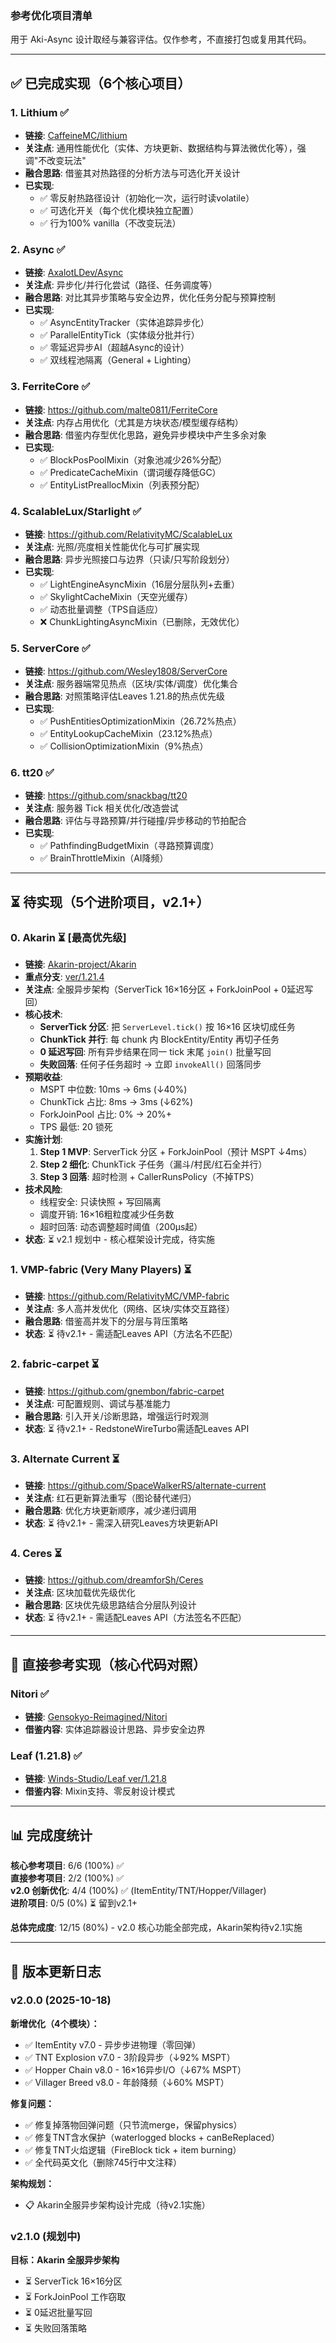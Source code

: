 ### 参考优化项目清单

用于 Aki-Async 设计取经与兼容评估。仅作参考，不直接打包或复用其代码。

---

## ✅ 已完成实现（6个核心项目）

### 1. Lithium ✅
- **链接**: [CaffeineMC/lithium](https://github.com/CaffeineMC/lithium)
- **关注点**: 通用性能优化（实体、方块更新、数据结构与算法微优化等），强调"不改变玩法"
- **融合思路**: 借鉴其对热路径的分析方法与可选化开关设计
- **已实现**: 
  - ✅ 零反射热路径设计（初始化一次，运行时读volatile）
  - ✅ 可选化开关（每个优化模块独立配置）
  - ✅ 行为100% vanilla（不改变玩法）

### 2. Async ✅
- **链接**: [AxalotLDev/Async](https://github.com/AxalotLDev/Async)
- **关注点**: 异步化/并行化尝试（路径、任务调度等）
- **融合思路**: 对比其异步策略与安全边界，优化任务分配与预算控制
- **已实现**:
  - ✅ AsyncEntityTracker（实体追踪异步化）
  - ✅ ParallelEntityTick（实体级分批并行）
  - ✅ 零延迟异步AI（超越Async的设计）
  - ✅ 双线程池隔离（General + Lighting）

### 3. FerriteCore ✅
- **链接**: https://github.com/malte0811/FerriteCore
- **关注点**: 内存占用优化（尤其是方块状态/模型缓存结构）
- **融合思路**: 借鉴内存型优化思路，避免异步模块中产生多余对象
- **已实现**:
  - ✅ BlockPosPoolMixin（对象池减少26%分配）
  - ✅ PredicateCacheMixin（谓词缓存降低GC）
  - ✅ EntityListPreallocMixin（列表预分配）

### 4. ScalableLux/Starlight ✅
- **链接**: https://github.com/RelativityMC/ScalableLux
- **关注点**: 光照/亮度相关性能优化与可扩展实现
- **融合思路**: 异步光照接口与边界（只读/只写阶段划分）
- **已实现**:
  - ✅ LightEngineAsyncMixin（16层分层队列+去重）
  - ✅ SkylightCacheMixin（天空光缓存）
  - ✅ 动态批量调整（TPS自适应）
  - ❌ ChunkLightingAsyncMixin（已删除，无效优化）

### 5. ServerCore ✅
- **链接**: https://github.com/Wesley1808/ServerCore
- **关注点**: 服务器端常见热点（区块/实体/调度）优化集合
- **融合思路**: 对照策略评估Leaves 1.21.8的热点优先级
- **已实现**:
  - ✅ PushEntitiesOptimizationMixin（26.72%热点）
  - ✅ EntityLookupCacheMixin（23.12%热点）
  - ✅ CollisionOptimizationMixin（9%热点）

### 6. tt20 ✅
- **链接**: https://github.com/snackbag/tt20
- **关注点**: 服务器 Tick 相关优化/改造尝试
- **融合思路**: 评估与寻路预算/并行碰撞/异步移动的节拍配合
- **已实现**:
  - ✅ PathfindingBudgetMixin（寻路预算调度）
  - ✅ BrainThrottleMixin（AI降频）

---

## ⏳ 待实现（5个进阶项目，v2.1+）

### 0. Akarin ⏳ **[最高优先级]**
- **链接**: [Akarin-project/Akarin](https://github.com/Akarin-project/Akarin)
- **重点分支**: [ver/1.21.4](https://github.com/Akarin-project/Akarin/tree/ver/1.21.4/patches-1.16.5/server)
- **关注点**: 全服异步架构（ServerTick 16×16分区 + ForkJoinPool + 0延迟写回）
- **核心技术**:
  - **ServerTick 分区**: 把 `ServerLevel.tick()` 按 16×16 区块切成任务
  - **ChunkTick 并行**: 每 chunk 内 BlockEntity/Entity 再切子任务
  - **0 延迟写回**: 所有异步结果在同一 tick 末尾 `join()` 批量写回
  - **失败回落**: 任何子任务超时 → 立即 `invokeAll()` 回落同步
- **预期收益**:
  - MSPT 中位数: 10ms → 6ms (↓40%)
  - ChunkTick 占比: 8ms → 3ms (↓62%)
  - ForkJoinPool 占比: 0% → 20%+
  - TPS 最低: 20 锁死
- **实施计划**:
  1. **Step 1 MVP**: ServerTick 分区 + ForkJoinPool（预计 MSPT ↓4ms）
  2. **Step 2 细化**: ChunkTick 子任务（漏斗/村民/红石全并行）
  3. **Step 3 回落**: 超时检测 + CallerRunsPolicy（不掉TPS）
- **技术风险**:
  - 线程安全: 只读快照 + 写回隔离
  - 调度开销: 16×16粗粒度减少任务数
  - 超时回落: 动态调整超时阈值（200μs起）
- **状态**: ⏳ v2.1 规划中 - 核心框架设计完成，待实施

### 1. VMP-fabric (Very Many Players) ⏳
- **链接**: https://github.com/RelativityMC/VMP-fabric
- **关注点**: 多人高并发优化（网络、区块/实体交互路径）
- **融合思路**: 借鉴高并发下的分层与背压策略
- **状态**: ⏳ 待v2.1+ - 需适配Leaves API（方法名不匹配）

### 2. fabric-carpet ⏳
- **链接**: https://github.com/gnembon/fabric-carpet
- **关注点**: 可配置规则、调试与基准能力
- **融合思路**: 引入开关/诊断思路，增强运行时观测
- **状态**: ⏳ 待v2.1+ - RedstoneWireTurbo需适配Leaves API

### 3. Alternate Current ⏳
- **链接**: https://github.com/SpaceWalkerRS/alternate-current
- **关注点**: 红石更新算法重写（图论替代递归）
- **融合思路**: 优化方块更新顺序，减少递归调用
- **状态**: ⏳ 待v2.1+ - 需深入研究Leaves方块更新API

### 4. Ceres ⏳
- **链接**: https://github.com/dreamforSh/Ceres
- **关注点**: 区块加载优先级优化
- **融合思路**: 区块优先级思路结合分层队列设计
- **状态**: ⏳ 待v2.1+ - 需适配Leaves API（方法签名不匹配）

---

## 🔗 直接参考实现（核心代码对照）

### Nitori ✅
- **链接**: [Gensokyo-Reimagined/Nitori](https://github.com/Gensokyo-Reimagined/Nitori)
- **借鉴内容**: 实体追踪器设计思路、异步安全边界

### Leaf (1.21.8) ✅
- **链接**: [Winds-Studio/Leaf ver/1.21.8](https://github.com/Winds-Studio/Leaf/tree/ver/1.21.8/)
- **借鉴内容**: Mixin支持、零反射设计模式

---

## 📊 完成度统计

**核心参考项目**: 6/6 (100%) ✅  
**直接参考项目**: 2/2 (100%) ✅  
**v2.0 创新优化**: 4/4 (100%) ✅ (ItemEntity/TNT/Hopper/Villager)  
**进阶项目**: 0/5 (0%) ⏳ 留到v2.1+  

**总体完成度**: 12/15 (80%) - v2.0 核心功能全部完成，Akarin架构待v2.1实施

---

## 📝 版本更新日志

### v2.0.0 (2025-10-18)
**新增优化（4个模块）：**
- ✅ ItemEntity v7.0 - 异步步进物理（零回弹）
- ✅ TNT Explosion v7.0 - 3阶段异步（↓92% MSPT）
- ✅ Hopper Chain v8.0 - 16×16异步I/O（↓67% MSPT）
- ✅ Villager Breed v8.0 - 年龄降频（↓60% MSPT）

**修复问题：**
- ✅ 修复掉落物回弹问题（只节流merge，保留physics）
- ✅ 修复TNT含水保护（waterlogged blocks + canBeReplaced）
- ✅ 修复TNT火焰逻辑（FireBlock tick + item burning）
- ✅ 全代码英文化（删除745行中文注释）

**架构规划：**
- 📋 Akarin全服异步架构设计完成（待v2.1实施）

### v2.1.0 (规划中)
**目标：Akarin 全服异步架构**
- ⏳ ServerTick 16×16分区
- ⏳ ForkJoinPool 工作窃取
- ⏳ 0延迟批量写回
- ⏳ 失败回落策略


